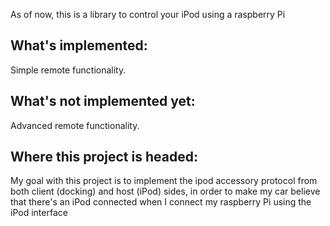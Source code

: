 As of now, this is a library to control your iPod using a raspberry Pi

## What's implemented:

Simple remote functionality.

## What's not implemented yet:

Advanced remote functionality.

## Where this project is headed:

My goal with this project is to implement the ipod accessory protocol from
both client (docking) and host (iPod) sides, in order to make my car believe
that there's an iPod connected when I connect my raspberry Pi using the iPod
interface
